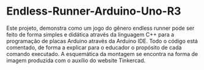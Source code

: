 # Endless-Runner-Arduino-Uno-R3

Este projeto, demonstra como um jogo do gênero endless runner pode ser feito de forma simples e didática através da linguagem C++ para a programação de placas Arduino através da Arduino IDE. Todo o código está comentado, de forma a explicar para o educador o propósito de cada comando executado. A esquemática da montagem se encontra na forma de imagem produzida com o auxílio do website Tinkercad.


